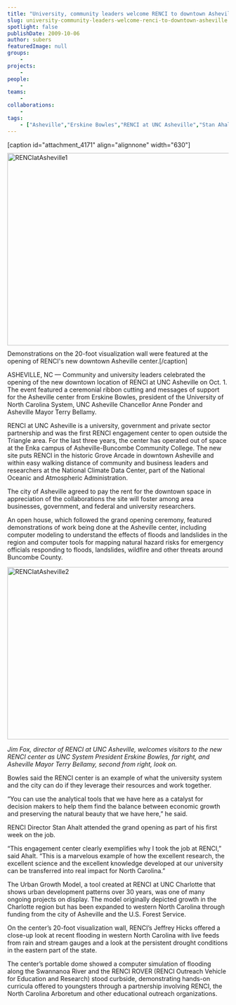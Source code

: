 ```yaml
---
title: "University, community leaders welcome RENCI to downtown Asheville"
slug: university-community-leaders-welcome-renci-to-downtown-asheville
spotlight: false
publishDate: 2009-10-06
author: subers
featuredImage: null
groups:
    - 
projects:
    - 
people:
    - 
teams: 
    - 
collaborations:
    - 
tags:
    - ["Asheville","Erskine Bowles","RENCI at UNC Asheville","Stan Ahalt"]
---
```

[caption id="attachment_4171" align="alignnone" width="630"]<img class="wp-image-4171 size-full" style="margin-top: 10px; margin-bottom: 10px;" title="RENCIatAsheville1" src="http://www.renci.org/wp-content/uploads/2009/10/RENCIatAsheville1.jpg" alt="RENCIatAsheville1" width="630" height="439" /> Demonstrations on the 20-foot visualization wall were featured at the opening of RENCI's new downtown Asheville center.[/caption]

ASHEVILLE, NC — Community and university leaders celebrated the opening of the new downtown location of RENCI at UNC Asheville on Oct. 1. The event featured a ceremonial ribbon cutting and messages of support for the Asheville center from Erskine Bowles, president of the University of North Carolina System, UNC Asheville Chancellor Anne Ponder and Asheville Mayor Terry Bellamy.

<!--more-->

RENCI at UNC Asheville is a university, government and private sector partnership and was the first RENCI engagement center to open outside the Triangle area. For the last three years, the center has operated out of space at the Enka campus of Asheville-Buncombe Community College. The new site puts RENCI in the historic Grove Arcade in downtown Asheville and within easy walking distance of community and business leaders and researchers at the National Climate Data Center, part of the National Oceanic and Atmospheric Administration.

The city of Asheville agreed to pay the rent for the downtown space in appreciation of the collaborations the site will foster among area businesses, government, and federal and university researchers.

An open house, which followed the grand opening ceremony, featured demonstrations of work being done at the Asheville center, including computer modeling to understand the effects of floods and landslides in the region and computer tools for mapping natural hazard risks for emergency officials responding to floods, landslides, wildfire and other threats around Buncombe County.

<img class="size-full wp-image-4172 alignleft" title="RENCIatAsheville2" src="http://www.renci.org/wp-content/uploads/2009/10/RENCIatAsheville2.jpg" alt="RENCIatAsheville2" width="630" height="393" />

<em>Jim Fox, director of RENCI at UNC Asheville, welcomes visitors to the new RENCI center as UNC System President Erskine Bowles, far right, and Asheville Mayor Terry Bellamy, second from right, look on.</em>

Bowles said the RENCI center is an example of what the university system and the city can do if they leverage their resources and work together.

“You can use the analytical tools that we have here as a catalyst for decision makers to help them find the balance between economic growth and preserving the natural beauty that we have here,” he said.

RENCI Director Stan Ahalt attended the grand opening as part of his first week on the job.

“This engagement center clearly exemplifies why I took the job at RENCI,” said Ahalt. “This is a marvelous example of how the excellent research, the excellent science and the excellent knowledge developed at our university can be transferred into real impact for North Carolina.”

The Urban Growth Model, a tool created at RENCI at UNC Charlotte that shows urban development patterns over 30 years, was one of many ongoing projects on display. The model originally depicted growth in the Charlotte region but has been expanded to western North Carolina through funding from the city of Asheville and the U.S. Forest Service.

On the center’s 20-foot visualization wall, RENCI’s Jeffrey Hicks offered a close-up look at recent flooding in western North Carolina with live feeds from rain and stream gauges and a look at the persistent drought conditions in the eastern part of the state.

The center’s portable dome showed a computer simulation of flooding along the Swannanoa River and the RENCI ROVER (RENCI Outreach Vehicle for Education and Research) stood curbside, demonstrating hands-on curricula offered to youngsters through a partnership involving RENCI, the North Carolina Arboretum and other educational outreach organizations.
